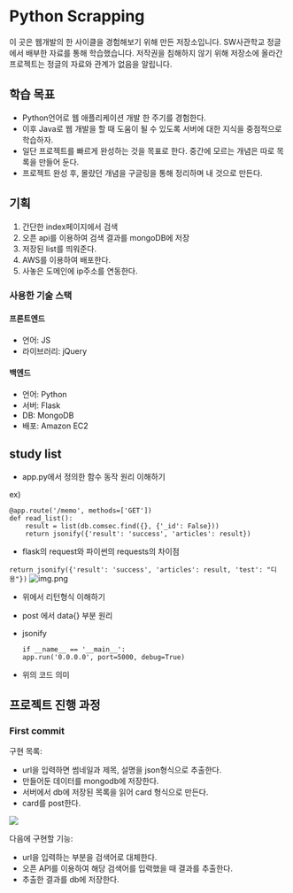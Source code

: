 # Python Scrapping

이 곳은 웹개발의 한 사이클을 경험해보기 위해 만든 저장소입니다. 
SW사관학교 정글에서 배부한 자료를 통해 학습했습니다. 저작권을 침해하지 않기 위해 저장소에 올라간 프로젝트는 정글의 자료와 관계가 없음을 알립니다.

## 학습 목표

- Python언어로 웹 애플리케이션 개발 한 주기를 경험한다.
- 이후 Java로 웹 개발을 할 때 도움이 될 수 있도록 서버에 대한 지식을 중점적으로 학습하자.
- 일단 프로젝트를 빠르게 완성하는 것을 목표로 한다. 중간에 모르는 개념은 따로 목록을 만들어 둔다.
- 프로젝트 완성 후, 몰랐던 개념을 구글링을 통해 정리하며 내 것으로 만든다.

## 기획

1. 간단한 index페이지에서 검색
2. 오픈 api를 이용하여 검색 결과를 mongoDB에 저장
3. 저장된 list를 띄워준다.
4. AWS를 이용하여 배포한다.
5. 사놓은 도메인에 ip주소를 연동한다.

### 사용한 기술 스택

#### 프론트엔드
- 언어: JS
- 라이브러리: jQuery

#### 백엔드
- 언어: Python
- 서버: Flask
- DB: MongoDB
- 배포: Amazon EC2

## study list

- app.py에서 정의한 함수 동작 원리 이해하기

ex)

```
@app.route('/memo', methods=['GET'])
def read_list():
    result = list(db.comsec.find({}, {'_id': False}))
    return jsonify({'result': 'success', 'articles': result})
```
- flask의 request와 파이썬의 requests의 차이점

```return jsonify({'result': 'success', 'articles': result, 'test': "디용"})```
![img.png](img/1.PNG)

- 위에서 리턴형식 이해하기
- post 에서 data{} 부분 원리
- jsonify
    
      if __name__ == '__main__':
      app.run('0.0.0.0', port=5000, debug=True)
- 위의 코드 의미

## 프로젝트 진행 과정

### First commit

구현 목록:
- url을 입력하면 썸네일과 제목, 설명을 json형식으로 추출한다.
- 만들어둔 데이터를 mongodb에 저장한다.
- 서버에서 db에 저장된 목록을 읽어 card 형식으로 만든다.
- card를 post한다.

![](img/2.PNG)

다음에 구현할 기능:
- url을 입력하는 부분을 검색어로 대체한다.
- 오픈 API를 이용하여 해당 검색어를 입력했을 때 결과를 추출한다.
- 추출한 결과를 db에 저장한다.